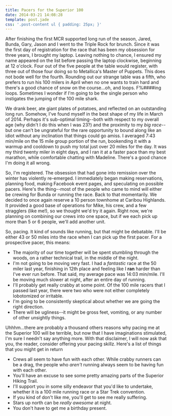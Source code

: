 ```yaml
---
title: Pacers for the Superior 100
date: 2014-03-21 14:08:28
template: post.jade
css: '.post-content ul { padding: 25px; }'
---
```


After finishing the first MCR supported long run of the season, Jared, Bunda, Gary, Jason and I went to the Triple Rock for brunch. Since it was the first day of registration for the race that has been my obsession for three years, I brought my laptop. Leaving nothing to chance, I ensured my name appeared on the list before passing the laptop clockwise, beginning at 12 o'clock. Four out of the five people at the table would register, with three out of those four doing so to Metallica's Master of Puppets. This does not bode well for the fourth. Rounding out our strange table was a fifth, who prefers to run his 100 milers in April when no one wants to train hard and there's a good chance of snow on the course...oh, and loops. F%####ing loops. Sometimes I wonder if I'm going to be the single person who instigates the jumping of the 100 mile shark.

We drank beer, ate giant plates of potatoes, and reflected on an outstanding long run. Somehow, I've found myself in the best shape of my life in March of 2014. Perhaps it's sub-optimal timing--both with respect to my overall age (why didn't I do this when I was 23?) and the proximity to my *big race*--but one can't be ungrateful for the rare opportunity to bound along like an idiot without any inclination that things could go amiss. I averaged 7:43 min/mile on the 15 mile group portion of the run, bookending it with a warmup and cooldown to push my total just over 20 miles for the day. It was my third twenty miler in eight days, and I ran it at a faster pace than my best marathon, while comfortable chatting with Madeline. There's a good chance I'm doing it all wrong.

So, I'm registered. The obsession that had gone into remission over the winter has violently re-emerged. I immediately began making reservations, planning food, making Facebook event pages, and speculating on possible pacers. Here's the thing--most of the people who came to mind will either be crewing for Bunda or running the race. Back to that momentarily. We decided to once again reserve a 10 person townhome at Caribou Highlands. It provided a good base of operations for Mike, his crew, and a few stragglers (like me!), so we thought we'd try it again. Right now, we're planning on combining our crews into one space, but if we each pick up more than 5 or 6 people, we'll add another unit.

So, pacing. It kind of sounds like running, but that might be debatable. I'll be either 43 or 50 miles into the race when I can pick up the first pacer. For a prospective pacer, this means:

- The majority of our time together will be spent stumbling through the woods, on a rather technical trail, in the middle of the night.
- I'm not going to be moving very fast. I had a *fantastic* race at the 50 miler last year, finishing in 12th place and feeling like I **ran** harder than I've ever run before. That said, my average pace was 14:03 min/mile. I'll be moving much slower at night, after an entire day of running.
- I'll probably get really crabby at some point. Of the 100 mile racers that I passed last year, there were two who were not either completely lobotomized or irritable.
- I'm going to be consistently skeptical about whether we are going the right direction.
- There will be ugliness--it might be gross feet, vomiting, or any number of other unsightly things.

Uhhhm...there are probably a thousand others reasons why pacing me at the Superior 100 will be terrible, but now that I have imaginations stimulated, I'm sure I needn't say anything more. With that disclaimer, I will now ask that you, the reader, consider offering your pacing skillz. Here's a list of things that you might get in return

- Crews all seem to have fun with each other. While crabby runners can be a drag, the people who *aren't* running always seem to be having fun with each other.
- You'll have an excuse to see some pretty amazing parts of the Superior Hiking Trail.
- I'll support you in some silly endeavor that you'd like to undertake, whether it is a 100 mile running race or a Star Trek convention.
- If you kind of don't like me, you'll get to see me really suffering.
- Stars up north can be *really awesome* at night.
- You don't have to get me a birthday present.